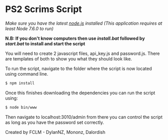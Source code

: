 # PS2 Scrims Script

_Make sure you have the latest [node.js](https://nodejs.org/en/) installed (This application requires at least Node 7.6.0 to run)_

**N.B: If you don't know computers then use _install.bat_ followed by _start.bat_ to install and start the script**

You will need to create 2 javascript files, api_key.js and password.js. 
There are templates of both to show you what they should look like.

To run the script, navigate to the folder where the script is now located using command line.

```sh
$ npm install
```

Once this finishes downloading the dependencies you can run the script using:

```sh
$ node bin/www
```

Then navigate to localhost:3010/admin from there you can control the script as long as you have the password set correctly.

Created by FCLM - DylanNZ, Mononz, Dalordish

